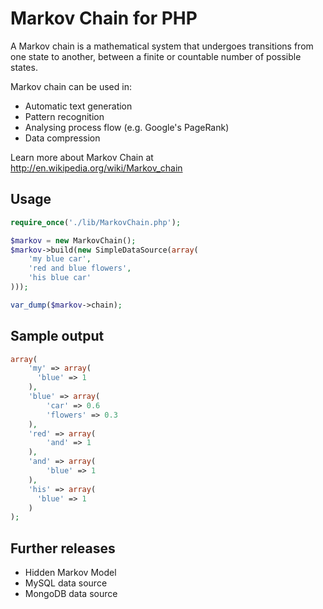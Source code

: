 # Markov Chain for PHP #

A Markov chain is a mathematical system that undergoes transitions from one state to another, between a finite or countable number of possible states.

Markov chain can be used in:
- Automatic text generation
- Pattern recognition
- Analysing process flow (e.g. Google's PageRank)
- Data compression

Learn more about Markov Chain at http://en.wikipedia.org/wiki/Markov_chain

## Usage ##
```php
require_once('./lib/MarkovChain.php');

$markov = new MarkovChain();
$markov->build(new SimpleDataSource(array(
    'my blue car',
    'red and blue flowers',
    'his blue car'
)));

var_dump($markov->chain);
```

## Sample output ##
```php
array(
    'my' => array(
      'blue' => 1
    ),
    'blue' => array(
        'car' => 0.6
        'flowers' => 0.3
    ),
    'red' => array(
        'and' => 1
    ),
    'and' => array(
        'blue' => 1
    ),
    'his' => array(
      'blue' => 1
    )
);
```

## Further releases ##
- Hidden Markov Model
- MySQL data source
- MongoDB data source